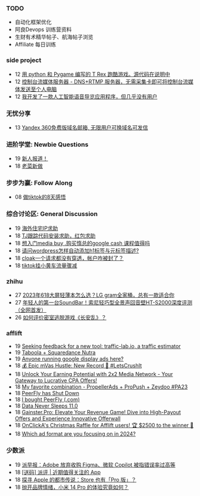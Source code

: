### TODO
-  自动化框架优化
-  阿良Devops 训练营资料
-  生财有术精华帖子、航海帖子浏览
-  Affiliate 每日训练

### side project
<!-- sideproject:START -->
-  12 [用 python 和 Pygame 编写的 T Rex 跑酷游戏。源代码在说明中](https://www.youtube.com/watch?v=pZySIXSelCA)
-  12 [控制台流媒体服务器 - DNS+RTMP 服务器，无需采集卡即可将控制台流媒体发送至个人电脑](https://github.com/Aioros/console-streaming-server)
-  12 [我开发了一款人工智能语音导览应用程序，但几乎没有用户](https://www.reddit.com/r/SideProject/comments/18gpp0e/ive_built_an_ai_audio_tour_app_but_have_almost_no/)<!-- sideproject:END -->


### 无忧分享
<!-- ruyo:START -->
-  13 [Yandex 360免费版域名邮箱, 无限用户可换域名可发信](https://51.ruyo.net/18565.html)<!-- ruyo:END -->

### 进阶学堂: Newbie Questions
<!-- advertcn1:START -->
-  19 [新人报道！](https://www.advertcn.com/thread-113353-1-1.html)
-  18 [老菜新做](https://www.advertcn.com/thread-113347-1-1.html)<!-- advertcn1:END -->

### 步步为赢: Follow Along
<!-- advertcn2:START -->
-  08 [做tiktok的8天感悟](https://www.advertcn.com/thread-113232-1-1.html)<!-- advertcn2:END -->

### 综合讨论区: General Discussion
<!-- advertcn3:START -->
-  19 [海外住宅IP求助](https://www.advertcn.com/thread-113354-1-1.html)
-  18 [TJ跟踪代码安装求助，红包求助](https://www.advertcn.com/thread-113352-1-1.html)
-  18 [想入门media buy .购买惰总的google cash 课程值得吗](https://www.advertcn.com/thread-113350-1-1.html)
-  18 [请问wordpress怎样自动添加h1标签与元标签描述?](https://www.advertcn.com/thread-113346-1-1.html)
-  18 [cloak一个请求都没有穿透，帐户咋被封了？](https://www.advertcn.com/thread-113344-1-1.html)
-  18 [tiktok挂小黄车流量骤减](https://www.advertcn.com/thread-113343-1-1.html)<!-- advertcn3:END -->


### zhihu
<!-- zhihu:START -->
-  27 [2023年618大屏轻薄本怎么选？LG gram全家桶，总有一款适合你](http://zhuanlan.zhihu.com/p/632641888?utm_campaign=rss&utm_medium=rss&utm_source=rss&utm_content=title)
-  27 [年轻人的第一台SoundBar！索尼轻巧型全景声回音壁HT-S2000深度评测（全网首发）](http://zhuanlan.zhihu.com/p/630990296?utm_campaign=rss&utm_medium=rss&utm_source=rss&utm_content=title)
-  26 [如何评价密室逃脱游戏《长安乱》？](http://www.zhihu.com/question/563950552/answer/3045961312?utm_campaign=rss&utm_medium=rss&utm_source=rss&utm_content=title)<!-- zhihu:END -->

### afflift
<!-- afflift:START -->
-  19 [Seeking feedback for a new tool: traffic-lab.io, a traffic estimator](https://afflift.com/f/threads/seeking-feedback-for-a-new-tool-traffic-lab-io-a-traffic-estimator.12301/)
-  19 [Taboola + Squaredance Nutra](https://afflift.com/f/threads/taboola-squaredance-nutra.11822/)
-  19 [Anyone running google display ads here?](https://afflift.com/f/threads/anyone-running-google-display-ads-here.12038/)
-  18 [💰 Epic mVas Hustle: New Record 🚀 #LetsCrushIt](https://afflift.com/f/threads/%F0%9F%92%B0-epic-mvas-hustle-new-record-%F0%9F%9A%80-letscrushit.12305/)
-  18 [Unlock Your Earning Potential with 2x2 Media Network - Your Gateway to Lucrative CPA Offers!](https://afflift.com/f/threads/unlock-your-earning-potential-with-2x2-media-network-your-gateway-to-lucrative-cpa-offers.12303/)
-  18 [My favorite combination - PropellerAds + ProPush + Zeydoo #PA23](https://afflift.com/f/threads/my-favorite-combination-propellerads-propush-zeydoo-pa23.11586/)
-  18 [PeerFly has Shut Down](https://afflift.com/f/threads/peerfly-has-shut-down.2339/)
-  18 [I bought PeerFly &lpar;.com&rpar;](https://afflift.com/f/threads/i-bought-peerfly-com.12297/)
-  18 [Data Never Sleeps 11.0](https://afflift.com/f/threads/data-never-sleeps-11-0.12287/)
-  18 [Gainster.Pro: Elevate Your Revenue Game! Dive into High-Payout Offers and Experience Innovative Offerwall](https://afflift.com/f/threads/gainster-pro-elevate-your-revenue-game-dive-into-high-payout-offers-and-experience-innovative-offerwall.12302/)
-  18 [OnClickA&#39;s Christmas Raffle for Afflift users! 🏆 $2500 to the winner 🌟](https://afflift.com/f/threads/onclickas-christmas-raffle-for-afflift-users-%F0%9F%8F%86-2500-to-the-winner-%F0%9F%8C%9F.12219/)
-  18 [Which ad format are you focusing on in 2024?](https://afflift.com/f/threads/which-ad-format-are-you-focusing-on-in-2024.12222/)<!-- afflift:END -->

### 少数派
<!-- sspai:START -->
-  19 [派早报：Adobe 放弃收购 Figma、微软 Copilot 被指错误率过高等](https://sspai.com/post/85166)
-  18 [[送码] 派评 | 近期值得关注的 App](https://sspai.com/post/85158)
-  18 [探寻 Apple 的都市传说：Store 也有「Pro 版」？](https://sspai.com/post/84561)
-  18 [抛开品牌情绪，小米 14 Pro 的体验究竟如何？](https://sspai.com/post/85064)<!-- sspai:END -->
